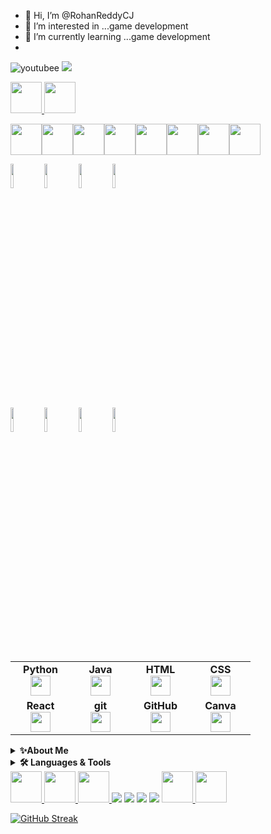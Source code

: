 - 👋 Hi, I’m @RohanReddyCJ
- 👀 I’m interested in ...game development
- 🌱 I’m currently learning ...game development
- 
![youtubee](https://img.shields.io/badge/YouTube-FF0000?style=for-the-badge&logo=youtube&logoColor=white)
[![](https://img.shields.io/badge/Medium-12100E?style=for-the-badge&logo=medium&logoColor=white)](https://medium.com/@zluvsand)




<a href="https://www.artstation.com/rohanreddycj">
    <img height="50" src="https://img.shields.io/badge/ArtStation-13AFF0.svg?style=for-the-badge&logo=ArtStation&logoColor=white"/>
</a>


<a href="https://dev.epicgames.com/community/profile/0PMnK/RohanReddyCJ">
    <img height="50" src="https://img.shields.io/badge/Unreal%20Engine-0E1128.svg?style=for-the-badge&logo=Unreal-Engine&logoColor=white"/>
</a>

<img height=50 src="https://cdn.jsdelivr.net/gh/devicons/devicon/icons/python/python-original.svg"/><img height=50 src="https://cdn.jsdelivr.net/gh/devicons/devicon/icons/java/java-original.svg"/><img height=50 src="https://cdn.jsdelivr.net/gh/devicons/devicon/icons/html5/html5-original.svg" /><img height=50 src="https://cdn.jsdelivr.net/gh/devicons/devicon/icons/css3/css3-original.svg" /><img height=50 src="https://cdn.jsdelivr.net/gh/devicons/devicon/icons/react/react-original.svg" /><img height=50 src="https://cdn.jsdelivr.net/gh/devicons/devicon/icons/git/git-plain.svg"/><img height=50 src="https://cdn.jsdelivr.net/gh/devicons/devicon/icons/github/github-original.svg"/><img height=50 src="https://cdn.jsdelivr.net/gh/devicons/devicon/icons/canva/canva-original.svg"/>



<code><img width="10%" src="https://www.vectorlogo.zone/logos/python/python-ar21.svg"></code>
<code><img width="10%" src="https://www.vectorlogo.zone/logos/java/java-ar21.svg"></code>
<code><img width="10%" src="https://www.vectorlogo.zone/logos/w3_html5/w3_html5-ar21.svg"></code>
<code><img width="10%" src="https://www.vectorlogo.zone/logos/w3_css/w3_css-ar21.svg"></code>
<br />
<code><img width="10%" src="https://www.vectorlogo.zone/logos/reactjs/reactjs-ar21.svg"></code>
<code><img width="10%" src="https://www.vectorlogo.zone/logos/git-scm/git-scm-ar21.svg"></code>
<code><img width="10%" src="https://www.vectorlogo.zone/logos/github/github-ar21.svg"></code>
<code><img width="10%" src="https://www.vectorlogo.zone/logos/canva/canva-ar21.svg"></code>

<table width="320px">
    <tbody>
        <tr valign="top">
            <td width="80px" align="center">
            <span><strong>Python</strong></span><br>
            <img height="32px" src="https://cdn.jsdelivr.net/gh/devicons/devicon/icons/python/python-original.svg">
            </td>
            <td width="80px" align="center">
            <span><strong>Java</strong></span><br>
            <img height="32" src="https://cdn.jsdelivr.net/gh/devicons/devicon/icons/java/java-original.svg">
            </td>
            <td width="80px" align="center">
            <span><strong>HTML</strong></span><br>
            <img height="32" src="https://cdn.jsdelivr.net/gh/devicons/devicon/icons/html5/html5-original.svg">
            </td>
            <td width="80px" align="center">
            <span><strong>CSS</strong></span><br>
            <img height="32px" src="https://cdn.jsdelivr.net/gh/devicons/devicon/icons/css3/css3-original.svg">
            </td>
        </tr>
        <tr valign="top">
            <td width="80px" align="center">
            <span><strong>React</strong></span><br>
            <img height="32px" src="https://cdn.jsdelivr.net/gh/devicons/devicon/icons/react/react-original.svg">
            </td>
            <td width="80px" align="center">
            <span><strong>git</strong></span><br>
            <img height="32px" src="https://cdn.jsdelivr.net/gh/devicons/devicon/icons/git/git-plain.svg">
            </td>
            <td width="80px" align="center">
            <span><strong>GitHub</strong></span><br>
            <img height="32px" src="https://cdn.jsdelivr.net/gh/devicons/devicon/icons/github/github-original.svg">
            <td width="80px" align="center">
            <span><strong>Canva</strong></span><br>
            <img height="32px" src="https://cdn.jsdelivr.net/gh/devicons/devicon/icons/canva/canva-original.svg">
            </td>
        </tr>
    </tbody>
</table>







<details>
    <summary><b>✨About Me</b></summary><br/>
    Sample text
</details>
<details>
    <summary><b>🛠️ Languages & Tools</b></summary><br/>
    Sample text
</details>




<a href="https://medium.com/@zluvsand">
    <img height="50" src="https://cdn4.iconfinder.com/data/icons/social-media-rounded-corners/512/Medium_rounded_cr-306.png"/>
</a>
<a href="https://www.linkedin.com/in/zluvsand/">
    <img height="50" src="https://cdn2.iconfinder.com/data/icons/social-icon-3/512/social_style_3_in-306.png"/>
</a>
<a href="https://open.spotify.com/playlist/7KmIUNWrK8wEHfQcQfFrQ1?si=0e2d44043b5a40a4">
    <img height="50" src="https://cdn4.iconfinder.com/data/icons/logos-and-brands/512/315_Spotify_logo-128.png"/>
</a>



<img src="https://github-readme-stats.vercel.app/api?username=RohanReddyCJ&show_icons=true&theme=dark"/>


<img src="https://github-readme-streak-stats.herokuapp.com/?user=RohanReddyCJ"/>



<img src="https://github-readme-stats.vercel.app/api/top-langs?username=RohanReddyCJ"/>

<img src="https://github-readme-stats.vercel.app/api/top-langs?username=RohanReddyCJ&layout=compact"/>



<a href="https://dev.epicgames.com/community/profile/0PMnK/RohanReddyCJ">
    <img height="50" src="https://www.vectorlogo.zone/logos/reactjs/reactjs-icon.svg"/>
</a>



<a href="https://dev.epicgames.com/community/profile/0PMnK/RohanReddyCJ">
    <img height="50" src="https://cdn.jsdelivr.net/gh/devicons/devicon/icons/unrealengine/unrealengine-original.svg"/>
</a>



[![GitHub Streak](https://github-readme-streak-stats.herokuapp.com/?user=denvercoder1&currStreakNum=2FD3EB&fire=pink&sideLabels=F00&date_format=[Y.]n.j)](https://git.io/streak-stats)
